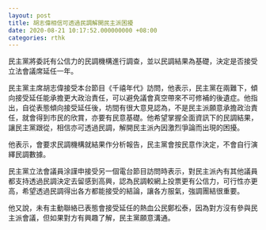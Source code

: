 ```yaml
---
layout: post
title: 胡志偉相信可透過民調解開民主派困擾
date: 2020-08-21 10:17:52.000000000 +08:00
categories: rthk
---
```


民主黨將委託有公信力的民調機構進行調查，並以民調結果為基礎，決定是否接受立法會議席延任一年。

民主黨主席胡志偉接受本台節目《千禧年代》訪問，他表示，民主黨在兩難下，傾向接受延任能承擔更大政治責任，可以避免議會真空帶來不可修補的後遺症。他指出，自從表態傾向接受延任後，坊間有很大意見認為，不是民主派願意承擔政治責任，就會得到市民的欣賞，亦要有民意基礎。他希望掌握全面資訊下的民調結果，讓民主黨跟從，相信亦可透過民調，解開民主派內因激烈爭論而出現的困擾。

他表示，會要求民調機構就結果作分析報告，民主黨會按民意作決定，不會自行演繹民調數據。

民主黨立法會議員涂謹申接受另一個電台節目訪問時表示，對民主派內有其他議員都支持透過民調決定去留感到高興，認為民調較網上投票更有公信力，可行性亦更高，希望透過民調得出各方都能接受的結論，讓各方服氣，強調團結很重要。

他又說，未有主動聯絡已表態會接受延任的熱血公民鄭松泰，因為對方沒有參與民主派會議，但如果對方有興趣了解，民主黨願意溝通。

